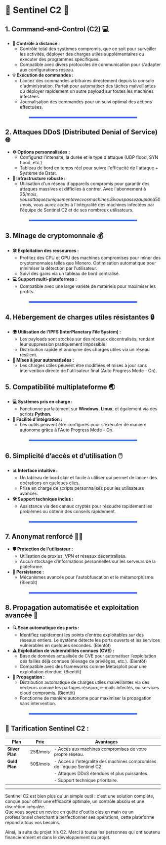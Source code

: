 
# 🚨 **Sentinel C2** 🚨


## **1. Command-and-Control (C2)** 💻

- **🔧 Contrôle à distance :**
  - Contrôle total des systèmes compromis, que ce soit pour surveiller les activités, déployer des charges utiles supplémentaires ou exécuter des programmes spécifiques.
  - Compatible avec divers protocoles de communication pour s'adapter aux configurations réseau.
- **💡 Exécution de commandes :**
  - Lancez des commandes arbitraires directement depuis la console d'administration. Parfait pour automatiser des tâches malveillantes ou déployer rapidement un autre payload sur toutes les machines infectées.
  - Journalisation des commandes pour un suivi optimal des actions effectuées.

<p align="center">
  <img src="https://github.com/mael0salah/MAEL0SALAH/blob/main/LINE.PNG?raw=true" alt="Line" />
</p>

## **2. Attaques DDoS (Distributed Denial of Service)** 🌐

- **⚙️ Options personnalisées :**
  - Configurez l'intensité, la durée et le type d'attaque (UDP flood, SYN flood, etc.)
  - Tableau de bord en temps réel pour suivre l'efficacité de l'attaque + Système de Dstat.
- **💪 Infrastructure robuste :**
  - Utilisation d'un réseau d'appareils compromis pour garantir des attaques massives et difficiles à contrer. Avec l'abonnement à 25$/mois, vous attaquez uniquement avec vos machines. Si vous passez au plan à 50$/mois, vous aurez accès à l'intégralité des machines infectées par l'équipe de Sentinel C2 et de ses nombreux utilisateurs.

<p align="center">
  <img src="https://github.com/mael0salah/MAEL0SALAH/blob/main/LINE.PNG?raw=true" alt="Line" />
</p>

## **3. Minage de cryptomonnaie** 💰

- **🛠️ Exploitation des ressources :**
  - Profitez des CPU et GPU des machines compromises pour miner des cryptomonnaies telles que Monero. Optimisation automatique pour minimiser la détection par l'utilisateur.
  - Suivi des gains via un tableau de bord centralisé.
- **💻 Support multi-plateformes :**
  - Compatible avec une large variété de matériels pour maximiser les profits.

<p align="center">
  <img src="https://github.com/mael0salah/MAEL0SALAH/blob/main/LINE.PNG?raw=true" alt="Line" />
</p>

## **4. Hébergement de charges utiles résistantes** 🔒

- **🌍 Utilisation de l'IPFS (InterPlanetary File System) :**
  - Les payloads sont stockés sur des réseaux décentralisés, rendant leur suppression pratiquement impossible.
  - Distribution rapide et anonyme des charges utiles via un réseau résilient.
- **🔄 Mises à jour automatisées :**
  - Les charges utiles peuvent être modifiées et mises à jour sans intervention directe de l'utilisateur final (Auto Progress Mode - On).

## **5. Compatibilité multiplateforme** 🌏

- **💻 Systèmes pris en charge :**
  - Fonctionne parfaitement sur **Windows**, **Linux**, et également via des scripts **Python**.
- **🔧 Facilité d’intégration :**
  - Les outils peuvent être configurés pour s'exécuter de manière autonome grâce à l'Auto Progress Mode - On.

<p align="center">
  <img src="https://github.com/mael0salah/MAEL0SALAH/blob/main/LINE.PNG?raw=true" alt="Line" />
</p>

## **6. Simplicité d’accès et d’utilisation** 🖱️

- **📊 Interface intuitive :**
  - Un tableau de bord clair et facile à utiliser qui permet de lancer des opérations en quelques clics.
  - Prise en charge de scripts personnalisés pour les utilisateurs avancés.
- **🛠️ Support technique inclus :**
  - Assistance via des canaux cryptés pour résoudre rapidement les problèmes ou obtenir des conseils rapidement.

<p align="center">
  <img src="https://github.com/mael0salah/MAEL0SALAH/blob/main/LINE.PNG?raw=true" alt="Line" />
</p>

## **7. Anonymat renforcé** 🕵️‍♂️

- **🛡️ Protection de l'utilisateur :**
  - Utilisation de proxies, VPN et réseaux décentralisés.
  - Aucun stockage d’informations personnelles sur les serveurs de la plateforme.
- **🔐 Persistance :**
  - Mécanismes avancés pour l'autobfuscation et le métamorphisme. (Bientôt)

<p align="center">
  <img src="https://github.com/mael0salah/MAEL0SALAH/blob/main/LINE.PNG?raw=true" alt="Line" />
</p>

## **8. Propagation automatisée et exploitation avancée** 🚀

- **🔍 Scan automatique des ports :**
  - Identifiez rapidement les points d’entrée exploitables sur des réseaux entiers. Le système détecte les ports ouverts et les services vulnérables en quelques secondes. (Bientôt)
- **⚠️ Exploitation de vulnérabilités connues (CVE) :**
  - Base de données actualisée de CVE pour automatiser l’exploitation des failles déjà connues (élevage de privilèges, etc.). (Bientôt)
  - Compatible avec des frameworks comme Metasploit pour une exploitation étendue. (Bientôt)
- **🐛 Propagation :**
  - Distribution automatique de charges utiles malveillantes via des vecteurs comme les partages réseaux, e-mails infectés, ou services cloud compromis. (Bientôt)
  - Fonctionne de manière autonome pour maximiser la propagation sans intervention.

<p align="center">
  <img src="https://github.com/mael0salah/MAEL0SALAH/blob/main/LINE.PNG?raw=true" alt="Line" />
</p>

## 💸 **Tarification Sentinel C2 :**

|    **Plan**     |    **Prix**     |   **Avantages**                                                               |
|-----------------|-----------------|-------------------------------------------------------------------------------|
| **Silver Plan** | 25$/mois        | - Accès aux machines compromises de votre propre réseau.                      |
| **Gold Plan**   | 50$/mois        | - Accès à l'intégralité des machines compromises de l'équipe Sentinel C2.     |
|                 |                 | - Attaques DDoS étendues et plus puissantes.                                  |
|                 |                 | - Support technique prioritaire.                                              |

---

Sentinel C2 est bien plus qu'un simple outil : c'est une solution complète, conçue pour offrir une efficacité optimale, un contrôle absolu et une discrétion inégalée.  
Que vous soyez un novice en quête d'outils clés en main ou un professionnel cherchant à perfectionner ses opérations, cette plateforme répond à tous vos besoins.

Ainsi, la suite du projet Iris C2. Merci à toutes les personnes qui ont soutenu financièrement et dans le développement du projet.
